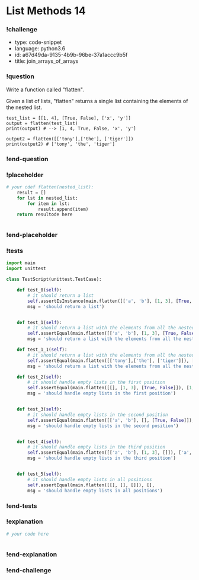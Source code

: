 # List Methods 14

### !challenge

* type: code-snippet
* language: python3.6
* id: a67d49da-9135-4b9b-96be-37a1accc9b5f
* title: join_arrays_of_arrays

### !question

Write a function called "flatten".

Given a list of lists, "flatten" returns a single list containing the elements of the nested list.

```
test_list = [[1, 4], [True, False], ['x', 'y']]
output = flatten(test_list)
print(output) # --> [1, 4, True, False, 'x', 'y']

output2 = flatten([['tony'],['the'], ['tiger']])
print(output2) # ['tony', 'the', 'tiger']
```


### !end-question

### !placeholder

```python
# your cdef flatten(nested_list):
    result = []
    for lst in nested_list:
        for item in lst:
            result.append(item)
    return resultode here



```

### !end-placeholder

### !tests

```python
import main
import unittest

class TestScript(unittest.TestCase):

    def test_0(self):
        # it should return a list
        self.assertIsInstance(main.flatten([['a', 'b'], [1, 3], [True, False]]), list,
        msg = 'should return a list')


    def test_1(self):
        # it should return a list with the elements from all the nested lists
        self.assertEqual(main.flatten([['a', 'b'], [1, 3], [True, False]]), ['a', 'b', 1, 3, True, False],
        msg = 'should return a list with the elements from all the nested lists')

    def test_1_1(self):
        # it should return a list with the elements from all the nested lists
        self.assertEqual(main.flatten([['tony'],['the'], ['tiger']]), ['tony', 'the', 'tiger'],
        msg = 'should return a list with the elements from all the nested lists')

    def test_2(self):
        # it should handle empty lists in the first position
        self.assertEqual(main.flatten([[], [1, 3], [True, False]]), [1, 3, True, False],
        msg = 'should handle empty lists in the first position')


    def test_3(self):
        # it should handle empty lists in the second position
        self.assertEqual(main.flatten([['a', 'b'], [], [True, False]]), ['a', 'b', True, False],
        msg = 'should handle empty lists in the second position')


    def test_4(self):
        # it should handle empty lists in the third position
        self.assertEqual(main.flatten([['a', 'b'], [1, 3], []]), ['a', 'b', 1, 3],
        msg = 'should handle empty lists in the third position')


    def test_5(self):
        # it should handle empty lists in all positions
        self.assertEqual(main.flatten([[], [], []]), [],
        msg = 'should handle empty lists in all positions')

```

### !end-tests

### !explanation
```python
# your code here



```
### !end-explanation

### !end-challenge
